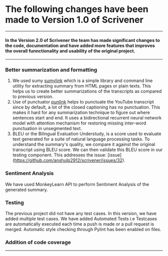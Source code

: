 # The following changes have been made to Version 1.0 of Scrivener
***
#### In the Version 2.0 of Scrivener the team has made significant changes to the code, documentation and have added more features that improves the overall funnctionality and usability of the original project.
***
### Better summarization and formatting
 1. We used sumy [sumylink](https://pypi.org/project/sumy/) which is a simple library and command line utility for extracting summary from HTML pages or plain texts. This helps us to create better summarizations of the transcripts as compared to previous version.
 2. Use of punctuator [punlink](https://pypi.org/project/punctuator/) helps to punctuate the YouTube transcript since by default, a lot of the closed captioning    has no punctuation. This makes it hard for any summarization technique to figure out where sentences start and end. It uses a bidirectional recurrent neural   network model with attention mechanism for restoring missing inter-word punctuation in unsegmented text.
 3. BLEU or the Bilingual Evaluation Understudy, is a score used to evaluate text generated for a suite of natural language processing tasks. To understand the summary's quality, we compare it against the original transcript using BLEU score. We can then validate this BLEU score in our testing component. This addresses the issue: [issue] (https://github.com/anshulp2912/scrivener/issues/32). 

### Sentiment Analysis
We have used MonkeyLearn API to perform Sentiment Analysis of the generated summary.

### Testing
The previous project did not have any test cases. In this version, we have added multiple test cases. We have added Automated Tests i.e Testcases are automatically executed each time a push is made or a pull request is merged. Automatic style checking through Pylint has been enabled on files.

### Addition of code coverage

***
